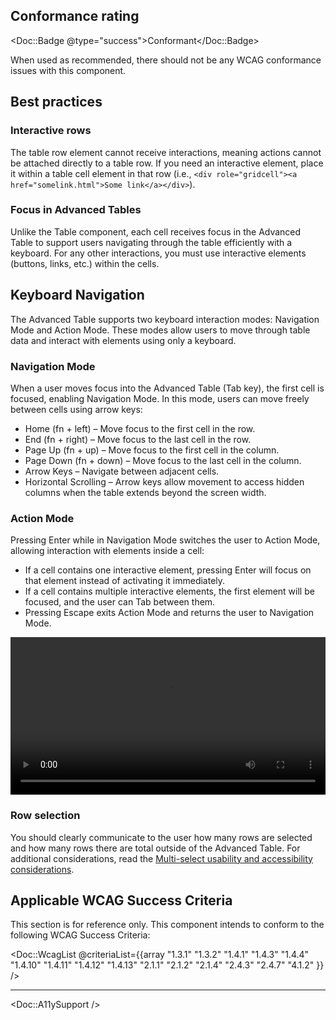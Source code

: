 ## Conformance rating

<Doc::Badge @type="success">Conformant</Doc::Badge>

When used as recommended, there should not be any WCAG conformance issues with this component.

## Best practices

### Interactive rows

The table row element cannot receive interactions, meaning actions cannot be attached directly to a table row. If you need an interactive element, place it within a table cell element in that row (i.e., `<div role="gridcell"><a href="somelink.html">Some link</a></div>`).

### Focus in Advanced Tables

Unlike the Table component, each cell receives focus in the Advanced Table to support users navigating through the table efficiently with a keyboard. For any other interactions, you must use interactive elements (buttons, links, etc.) within the cells. 

## Keyboard Navigation

The Advanced Table supports two keyboard interaction modes: Navigation Mode and Action Mode. These modes allow users to move through table data and interact with elements using only a keyboard.

### Navigation Mode

When a user moves focus into the Advanced Table (Tab key), the first cell is focused, enabling Navigation Mode. In this mode, users can move freely between cells using arrow keys:

- Home (fn + left) – Move focus to the first cell in the row.
- End (fn + right) – Move focus to the last cell in the row.
- Page Up (fn + up) – Move focus to the first cell in the column.
- Page Down (fn + down) – Move focus to the last cell in the column.
- Arrow Keys – Navigate between adjacent cells.
- Horizontal Scrolling – Arrow keys allow movement to access hidden columns when the table extends beyond the screen width.

### Action Mode

Pressing Enter while in Navigation Mode switches the user to Action Mode, allowing interaction with elements inside a cell:

- If a cell contains one interactive element, pressing Enter will focus on that element instead of activating it immediately.
- If a cell contains multiple interactive elements, the first element will be focused, and the user can Tab between them.
- Pressing Escape exits Action Mode and returns the user to Navigation Mode.

<video width="100%" controls loop>
  <source
    src="/assets/components/table/advanced-table/advanced-table-keyboard-navigation.mov"
    type="video/mp4"
  />
</video>

### Row selection

You should clearly communicate to the user how many rows are selected and how many rows there are total outside of the Advanced Table. For additional considerations, read the [Multi-select usability and accessibility considerations](/components/table/advanced-table?tab=code#usability-and-accessibility-considerations).

## Applicable WCAG Success Criteria

This section is for reference only. This component intends to conform to the following WCAG Success Criteria:

<Doc::WcagList @criteriaList={{array "1.3.1" "1.3.2" "1.4.1" "1.4.3" "1.4.4" "1.4.10" "1.4.11" "1.4.12" "1.4.13" "2.1.1" "2.1.2" "2.1.4" "2.4.3" "2.4.7" "4.1.2" }} />

---

<Doc::A11ySupport />
